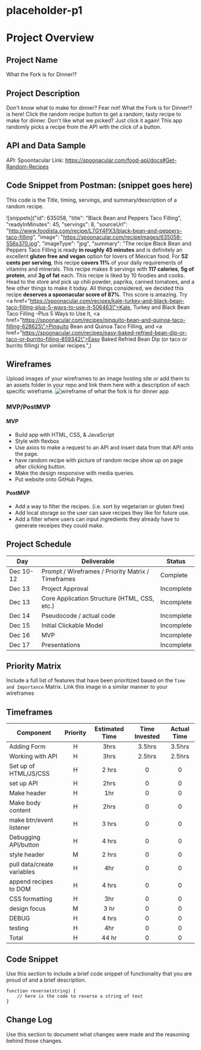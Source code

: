# placeholder-p1

# Project Overview

## Project Name

What the Fork is for Dinner!?

## Project Description

Don't know what to make for dinner? Fear not! What the Fork is for Dinner!? is here! Click the random recipe button to get a random, tasty recipe to make for dinner. Don't like what we picked? Just click it again!
This app randomly picks a recipe from the API with the click of a button.

## API and Data Sample


API: Spoontacular
Link: https://spoonacular.com/food-api/docs#Get-Random-Recipes


## Code Snippet from Postman: (snippet goes here)
This code is the Title, timing, servings, and summary/description of a random recipe.
 
![snippets]("id": 635058,
            "title": "Black Bean and Peppers Taco Filling",
            "readyInMinutes": 45,
            "servings": 8,
            "sourceUrl": "http://www.foodista.com/recipe/L7GY4PX3/black-bean-and-peppers-taco-filling",
            "image": "https://spoonacular.com/recipeImages/635058-556x370.jpg",
            "imageType": "jpg",
            "summary": "The recipe Black Bean and Peppers Taco Filling is ready <b>in roughly 45 minutes</b> and is definitely an excellent <b>gluten free and vegan</b> option for lovers of Mexican food. For <b>52 cents per serving</b>, this recipe <b>covers 11%</b> of your daily requirements of vitamins and minerals. This recipe makes 8 servings with <b>117 calories</b>, <b>5g of protein</b>, and <b>3g of fat</b> each. This recipe is liked by 10 foodies and cooks. Head to the store and pick up chili powder, paprika, canned tomatoes, and a few other things to make it today. All things considered, we decided this recipe <b>deserves a spoonacular score of 87%</b>. This score is amazing. Try <a href=\"https://spoonacular.com/recipes/kale-turkey-and-black-bean-taco-filling-plus-5-ways-to-use-it-506463\">Kale, Turkey and Black Bean Taco Filling -Plus 5 Ways to Use It</a>, <a href=\"https://spoonacular.com/recipes/pinquito-bean-and-quinoa-taco-filling-628625\">Pinquito Bean and Quinoa Taco Filling</a>, and <a href=\"https://spoonacular.com/recipes/easy-baked-refried-bean-dip-or-taco-or-burrito-filling-859342\">Easy Baked Refried Bean Dip (or taco or burrito filling)</a> for similar recipes.",) 


## Wireframes

Upload images of your wireframes to an image hosting site or add them to an assets folder in your repo and link them here with a description of each specific wireframe.
![wireframe of what the fork is for dinner app](https://i.imgur.com/H4Wawaj.png)

### MVP/PostMVP

#### MVP 

- Build app with HTML, CSS, & JavaScript
- Style with flexbox
- Use axios to make a request to an API and insert data from that API onto the page.
- have random recipe with picture of random recipe show up on page after clicking button.
- Make the design responsive with media queries. 
- Put website onto GitHub Pages.

#### PostMVP  

- Add a way to filter the recipes. (i.e. sort by vegetarian or gluten free)
- Add local storage so the user can save recipes they like for future use.
- Add a filter where users can input ingredients they already have to generate receipes they could make.

## Project Schedule


|  Day | Deliverable | Status
|---|---| ---|
|Dec 10-12| Prompt / Wireframes / Priority Matrix / Timeframes | Complete
|Dec 13| Project Approval | Incomplete
|Dec 13| Core Application Structure (HTML, CSS, etc.) | Incomplete
|Dec 14| Pseudocode / actual code | Incomplete
|Dec 15| Initial Clickable Model  | Incomplete
|Dec 16| MVP | Incomplete
|Dec 17| Presentations | Incomplete

## Priority Matrix

Include a full list of features that have been prioritized based on the `Time and Importance` Matrix.  Link this image in a similar manner to your wireframes

## Timeframes


| Component | Priority | Estimated Time | Time Invested | Actual Time |
| --- | :---: |  :---: | :---: | :---: |
| Adding Form | H | 3hrs| 3.5hrs | 3.5hrs |
| Working with API | H | 3hrs| 2.5hrs | 2.5hrs |
| Set up of HTML/JS/CSS | H | 2 hrs | 0 | 0 |
| set up API | H | 2hrs | 0 | 0 |
| Make header | H | 1hr | 0 | 0 |
| Make body content | H | 2hrs | 0 | 0 |
| make btn/event listener | H | 3 hrs | 0 | 0 |
| Debugging API/button | H | 4 hrs | 0 | 0 |
| style header | M | 2 hrs | 0 | 0 |
| pull data/create variables | H | 4hr | 0 | 0 |
| append recipes to DOM | H | 4 hrs | 0 | 0 |
| CSS formatting | H | 3hr | 0 | 0 |
| design focus | M | 3 hr | 0 | 0 |
| DEBUG | H | 4 hrs | 0 | 0 |
| testing | H | 4hr | 0 | 0 |
| Total | H | 44 hr | 0 | 0 | 


## Code Snippet

Use this section to include a brief code snippet of functionality that you are proud of and a brief description.  

```
function reverse(string) {
	// here is the code to reverse a string of text
}
```

## Change Log
 Use this section to document what changes were made and the reasoning behind those changes.  
